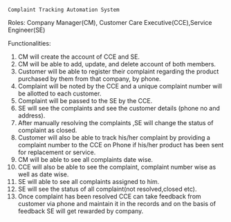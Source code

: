                                                                   Complaint Tracking Automation System
                                                                  
Roles:  Company  Manager(CM), Customer Care Executive(CCE),Service Engineer(SE)

Functionalities:

1.	CM will create the account of CCE and SE.
2.	CM will be able to add, update, and delete account of both members.
3.	Customer will be able to register their complaint regarding the product purchased by them from that company, by phone.
4.	Complaint will be noted by the CCE and a unique complaint number will be allotted to each customer.
5.	Complaint will be passed to the SE by the CCE.
6.	SE will see the complaints and see the customer details (phone no and address).
7.	After manually resolving the complaints ,SE will change the status of complaint as closed.
8.	Customer will also be able to track his/her complaint by providing a complaint number to the CCE on Phone if his/her product has been sent for replacement or service.
9.	CM will be able to see all complaints date wise.
10.	CCE will also be able to see the complaint, complaint number wise as well as date wise.
11.	SE will able to see all complaints assigned to him.
12.	SE will see the status of all complaint(not resolved,closed etc).
13.	Once complaint has been resolved CCE can take feedback from customer via phone and maintain it in the records and on the basis of feedback SE will get rewarded by company.

